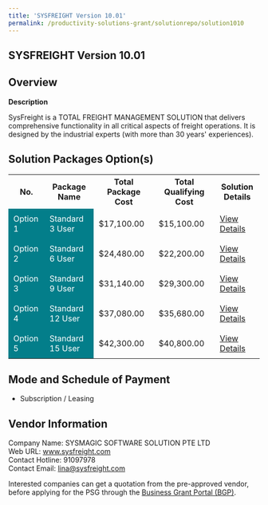 ```yaml
---
title: 'SYSFREIGHT Version 10.01'
permalink: /productivity-solutions-grant/solutionrepo/solution1010
---
```


## SYSFREIGHT Version 10.01

## Overview

**Description**

SysFreight is a TOTAL FREIGHT MANAGEMENT SOLUTION that delivers comprehensive functionality in all critical aspects of freight operations. It is designed by the industrial experts (with more than 30 years' experiences).

## Solution Packages Option(s)

<table>
<tr>
<th><b>No.</b></th>
<th><b>Package Name</b></th>
<th><b>Total Package Cost</b></th>
<th><b>Total Qualifying Cost</b></th>
<th><b>Solution Details</b></th>
</tr>
<tr>
<td style='padding: 10px; background-color: #037E8A; color: #FFFFFF;'>Option 1</td>
<td style='padding: 10px; background-color: #037E8A; color: #FFFFFF;'>Standard 3 User</td>
<td style='padding: 10px;'>$17,100.00</td>
<td style='padding: 10px;'>$15,100.00</td>
<td style='padding: 10px;'><a href='/images/psg/SYSMAGIC_Desensitised_Annex_3_Part_1.pdf' target='_blank'>View Details</a></td>
</tr>
<tr>
<td style='padding: 10px; background-color: #037E8A; color: #FFFFFF;'>Option 2</td>
<td style='padding: 10px; background-color: #037E8A; color: #FFFFFF;'>Standard 6 User</td>
<td style='padding: 10px;'>$24,480.00</td>
<td style='padding: 10px;'>$22,200.00</td>
<td style='padding: 10px;'><a href='/images/psg/SYSMAGIC_Desensitised_Annex_3_Part_2.pdf' target='_blank'>View Details</a></td>
</tr>
<tr>
<td style='padding: 10px; background-color: #037E8A; color: #FFFFFF;'>Option 3</td>
<td style='padding: 10px; background-color: #037E8A; color: #FFFFFF;'>Standard 9 User</td>
<td style='padding: 10px;'>$31,140.00</td>
<td style='padding: 10px;'>$29,300.00</td>
<td style='padding: 10px;'><a href='/images/psg/SYSMAGIC_Desensitised_Annex_3_Part_3.pdf' target='_blank'>View Details</a></td>
</tr>
<tr>
<td style='padding: 10px; background-color: #037E8A; color: #FFFFFF;'>Option 4</td>
<td style='padding: 10px; background-color: #037E8A; color: #FFFFFF;'>Standard 12 User</td>
<td style='padding: 10px;'>$37,080.00</td>
<td style='padding: 10px;'>$35,680.00</td>
<td style='padding: 10px;'><a href='/images/psg/SYSMAGIC_Desensitised_Annex_3_Part_4.pdf' target='_blank'>View Details</a></td>
</tr>
<tr>
<td style='padding: 10px; background-color: #037E8A; color: #FFFFFF;'>Option 5</td>
<td style='padding: 10px; background-color: #037E8A; color: #FFFFFF;'>Standard 15 User</td>
<td style='padding: 10px;'>$42,300.00</td>
<td style='padding: 10px;'>$40,800.00</td>
<td style='padding: 10px;'><a href='/images/psg/SYSMAGIC_Desensitised_Annex_3_Part_5.pdf' target='_blank'>View Details</a></td>
</tr>
</table>

## Mode and Schedule of Payment

 - Subscription / Leasing

## Vendor Information

 Company Name: SYSMAGIC SOFTWARE SOLUTION PTE LTD<br>Web URL: www.sysfreight.com <br>Contact Hotline: 91097978 <br>Contact Email: lina@sysfreight.com <br>

Interested companies can get a quotation from the pre-approved vendor, before applying for the PSG through the <a href='https://www.businessgrants.gov.sg/' target='_blank' rel='noopener'>Business Grant Portal (BGP)</a>.

<script src="/jquery/resize-tables.js"></script>
